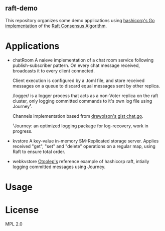## raft-demo

This repository organizes some demo applications using [hashicorp's Go implementation](https://github.com/hashicorp/raft) of the [Raft Consensus Algorithm](https://raft.github.io).

# Applications

* chatRoom
	A naieve implementation of a chat room service following publish-subscriber pattern. On every chat message received, broadcasts it to every client connected.
	
	Client execution is configured by a .toml file, and store received messages on a queue to discard equal messages sent by other replica.

	/logger/ is a logger process that acts as a non-Voter replica on the raft cluster, only logging committed commands to it's own log file using Journey¹.

	Channels implementation based from [drewolson's gist chat.go](https://gist.github.com/drewolson/3950226).
	
	¹Journey: an optimized logging package for log-recovery, work in progress.

* kvstore
	A key-value in-memory SM-Replicated storage server. Applies received "get", "set" and "delete" operations on a regular map, using Raft to ensure total order.

* webkvstore
	[Otoolep's](https://github.com/otoolep/hraftd) reference example of hashicorp raft, intially logging committed messages using Journey.

# Usage

# License
MPL 2.0